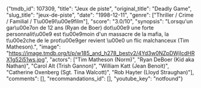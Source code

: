 {"tmdb_id": 107309, "title": "Jeux de piste", "original_title": "Deadly Game", "slug_title": "jeux-de-piste", "date": "1998-12-11", "genre": ["Thriller / Crime / Familial / T\u00e9l\u00e9film"], "score": "3.0/10", "synopsis": "Lorsqu'un gar\u00e7on de 12 ans (Ryan de Boer) dot\u00e9 une forte personnalit\u00e9 est t\u00e9moin d'un massacre de la mafia, la t\u00e2che de le prot\u00e9ger revient \u00e0 un flic malchanceux (Tim Matheson).", "image": "https://image.tmdb.org/t/p/w185_and_h278_bestv2/4Yd3w0NZpDWjIcdHRX1g52i51ws.jpg", "actors": ["Tim Matheson (Norm)", "Ryan DeBoer (Kid aka Nathan)", "Carol Alt (Trish Gannon)", "William Katt (Jean Benoit)", "Catherine Oxenberg (Sgt. Tina Walcott)", "Rob Hayter (Lloyd Straughan)"], "comments": [], "recommandations_id": [], "youtube_key": "notfound"}